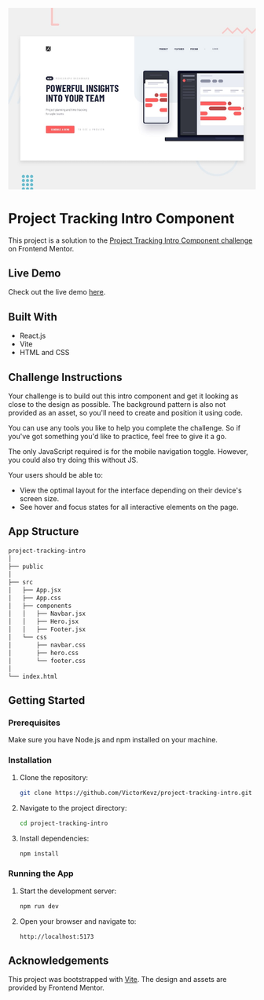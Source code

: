 ![alt text](public/design/desktop-preview.jpg)

# Project Tracking Intro Component

This project is a solution to the [Project Tracking Intro Component challenge](https://www.frontendmentor.io/challenges/project-tracking-intro-component-5d289097500fcb331a67d80e) on Frontend Mentor.

## Live Demo

Check out the live demo [here](https://victorkevz.github.io/project-tracking-intro/).

## Built With

- React.js
- Vite
- HTML and CSS

## Challenge Instructions

Your challenge is to build out this intro component and get it looking as close to the design as possible. The background pattern is also not provided as an asset, so you'll need to create and position it using code.

You can use any tools you like to help you complete the challenge. So if you've got something you'd like to practice, feel free to give it a go.

The only JavaScript required is for the mobile navigation toggle. However, you could also try doing this without JS.

Your users should be able to:
- View the optimal layout for the interface depending on their device's screen size.
- See hover and focus states for all interactive elements on the page.

## App Structure

```
project-tracking-intro
│
├── public
│
├── src
│   ├── App.jsx
│   ├── App.css
│   ├── components
│   │   ├── Navbar.jsx
│   │   ├── Hero.jsx
│   │   ├── Footer.jsx
│   └── css
│       ├── navbar.css
│       ├── hero.css
│       └── footer.css
│
└── index.html
```

## Getting Started

### Prerequisites

Make sure you have Node.js and npm installed on your machine.

### Installation

1. Clone the repository:
    ```sh
    git clone https://github.com/VictorKevz/project-tracking-intro.git
    ```
2. Navigate to the project directory:
    ```sh
    cd project-tracking-intro
    ```
3. Install dependencies:
    ```sh
    npm install
    ```

### Running the App

1. Start the development server:
    ```sh
    npm run dev
    ```
2. Open your browser and navigate to:
    ```
    http://localhost:5173
    ```

## Acknowledgements

This project was bootstrapped with [Vite](https://vitejs.dev/). The design and assets are provided by Frontend Mentor.

